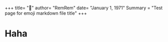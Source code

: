 +++
title=  "💩"
author= "RemRem"
date= "January 1, 1971"
Summary = "Test page for emoji markdown file title"
+++

# Haha
